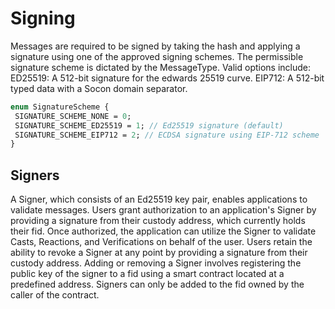 # Signing
Messages are required to be signed by taking the hash and applying a signature using one of the approved signing schemes. The permissible signature scheme is dictated by the MessageType. Valid options include:
ED25519: A 512-bit signature for the edwards 25519 curve.
EIP712: A 512-bit typed data with a Socon domain separator.

```protobuf
enum SignatureScheme {
 SIGNATURE_SCHEME_NONE = 0;
 SIGNATURE_SCHEME_ED25519 = 1; // Ed25519 signature (default)
 SIGNATURE_SCHEME_EIP712 = 2; // ECDSA signature using EIP-712 scheme
}
```
## Signers

A Signer, which consists of an Ed25519 key pair, enables applications to validate messages. Users grant authorization to an application's Signer by providing a signature from their custody address, which currently holds their fid. Once authorized, the application can utilize the Signer to validate Casts, Reactions, and Verifications on behalf of the user. Users retain the ability to revoke a Signer at any point by providing a signature from their custody address.
Adding or removing a Signer involves registering the public key of the signer to a fid using a smart contract located at a predefined address. Signers can only be added to the fid owned by the caller of the contract.

<!-- <Add Code Snippet > -->